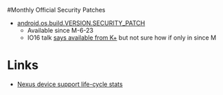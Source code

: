 #Monthly Official Security Patches

- [android.os.build.VERSION.SECURITY_PATCH](https://developer.android.com/reference/android/os/Build.VERSION.html#SECURITY_PATCH)
  - Available since M-6-23
  - IO16 talk [says available from K+](https://youtu.be/XZzLjllizYs?t=2344) but not sure how if only in since M

# Links

- [Nexus device support life-cycle stats](https://twitter.com/myhndl/status/778306086319321088)
